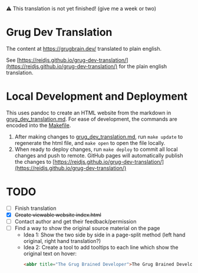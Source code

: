 ⚠️ This translation is not yet finished! (give me a week or two)

# Grug Dev Translation
The content at https://grugbrain.dev/ translated to plain english.

See [https://reidjs.github.io/grug-dev-translation/](https://reidjs.github.io/grug-dev-translation/) for the plain english translation.

# Local Development and Deployment
This uses pandoc to create an HTML website from the markdown in [grug_dev_translation.md](./grug_dev_translation.md). For ease of development, the commands are encoded into the [Makefile](./Makefile).
1. After making changes to [grug_dev_translation.md](./grug_dev_translation.md), run `make update` to regenerate the html file, and `make open` to open the file locally.
2. When ready to deploy changes, run `make deploy` to commit all local changes and push to remote. GitHub pages will automatically publish the changes to [https://reidjs.github.io/grug-dev-translation/](https://reidjs.github.io/grug-dev-translation/) 

# TODO
- [ ] Finish translation
- [x] ~~Create viewable website index.html~~
- [ ] Contact author and get their feedback/permission
- [ ] Find a way to show the original source material on the page
  - Idea 1: Show the two side by side in a page-split method (left hand original, right hand translation?)
  - Idea 2: Create a tool to add tooltips to each line which show the original text on hover:
    ```html
    <abbr title="The Grug Brained Developer">The Grug Brained Developer - English Translation</abbr>
    ```

